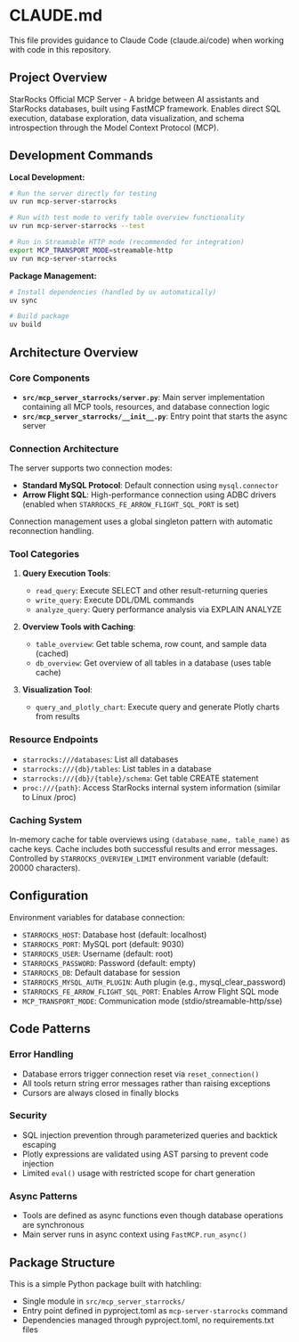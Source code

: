 # CLAUDE.md

This file provides guidance to Claude Code (claude.ai/code) when working with code in this repository.

## Project Overview

StarRocks Official MCP Server - A bridge between AI assistants and StarRocks databases, built using FastMCP framework. Enables direct SQL execution, database exploration, data visualization, and schema introspection through the Model Context Protocol (MCP).

## Development Commands

**Local Development:**
```bash
# Run the server directly for testing
uv run mcp-server-starrocks

# Run with test mode to verify table overview functionality
uv run mcp-server-starrocks --test

# Run in Streamable HTTP mode (recommended for integration)
export MCP_TRANSPORT_MODE=streamable-http
uv run mcp-server-starrocks
```

**Package Management:**
```bash
# Install dependencies (handled by uv automatically)
uv sync

# Build package
uv build
```

## Architecture Overview

### Core Components

- **`src/mcp_server_starrocks/server.py`**: Main server implementation containing all MCP tools, resources, and database connection logic
- **`src/mcp_server_starrocks/__init__.py`**: Entry point that starts the async server

### Connection Architecture

The server supports two connection modes:
- **Standard MySQL Protocol**: Default connection using `mysql.connector` 
- **Arrow Flight SQL**: High-performance connection using ADBC drivers (enabled when `STARROCKS_FE_ARROW_FLIGHT_SQL_PORT` is set)

Connection management uses a global singleton pattern with automatic reconnection handling.

### Tool Categories

1. **Query Execution Tools**:
   - `read_query`: Execute SELECT and other result-returning queries
   - `write_query`: Execute DDL/DML commands
   - `analyze_query`: Query performance analysis via EXPLAIN ANALYZE

2. **Overview Tools with Caching**:
   - `table_overview`: Get table schema, row count, and sample data (cached)
   - `db_overview`: Get overview of all tables in a database (uses table cache)
   
3. **Visualization Tool**:
   - `query_and_plotly_chart`: Execute query and generate Plotly charts from results

### Resource Endpoints

- `starrocks:///databases`: List all databases
- `starrocks:///{db}/tables`: List tables in a database  
- `starrocks:///{db}/{table}/schema`: Get table CREATE statement
- `proc:///{path}`: Access StarRocks internal system information (similar to Linux /proc)

### Caching System

In-memory cache for table overviews using `(database_name, table_name)` as cache keys. Cache includes both successful results and error messages. Controlled by `STARROCKS_OVERVIEW_LIMIT` environment variable (default: 20000 characters).

## Configuration

Environment variables for database connection:
- `STARROCKS_HOST`: Database host (default: localhost)
- `STARROCKS_PORT`: MySQL port (default: 9030)  
- `STARROCKS_USER`: Username (default: root)
- `STARROCKS_PASSWORD`: Password (default: empty)
- `STARROCKS_DB`: Default database for session
- `STARROCKS_MYSQL_AUTH_PLUGIN`: Auth plugin (e.g., mysql_clear_password)
- `STARROCKS_FE_ARROW_FLIGHT_SQL_PORT`: Enables Arrow Flight SQL mode
- `MCP_TRANSPORT_MODE`: Communication mode (stdio/streamable-http/sse)

## Code Patterns

### Error Handling
- Database errors trigger connection reset via `reset_connection()`
- All tools return string error messages rather than raising exceptions
- Cursors are always closed in finally blocks

### Security
- SQL injection prevention through parameterized queries and backtick escaping
- Plotly expressions are validated using AST parsing to prevent code injection
- Limited `eval()` usage with restricted scope for chart generation

### Async Patterns
- Tools are defined as async functions even though database operations are synchronous
- Main server runs in async context using `FastMCP.run_async()`

## Package Structure

This is a simple Python package built with hatchling:
- Single module in `src/mcp_server_starrocks/`
- Entry point defined in pyproject.toml as `mcp-server-starrocks` command
- Dependencies managed through pyproject.toml, no requirements.txt files